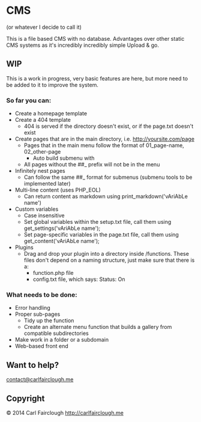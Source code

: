 # CMS
(or whatever I decide to call it)

This is a file based CMS with no database.
Advantages over other static CMS systems as it's incredibly incredibly simple
Upload & go.

## WIP

This is a work in progress, very basic features are here, but more need to be added to it to improve the system.

### So far you can:

* Create a homepage template
* Create a 404 template
	* 404 is served if the directory doesn't exist, or if the page.txt doesn't exist
* Create pages that are in the main directory, i.e. http://yoursite.com/page
	* Pages that in the main menu follow the format of 01_page-name, 02_other-page
		* Auto build submenu with <?php submenu(); ?>
	* All pages without the ##_ prefix will not be in the menu
* Infinitely nest pages
	* Can follow the same ##_ format for submenus (submenu tools to be implemented later)
* Multi-line content (uses PHP_EOL)
	* Can return content as markdown using print_markdown('vAriAbLe name')
* Custom variables
	* Case insensitive
	* Set global variables within the setup.txt file, call them using get_settings('vAriAbLe name');
	* Set page-specific variables in the page.txt file, call them using get_content('vAriAbLe name');
* Plugins
	* Drag and drop your plugin into a directory inside /functions. These files don't depend on a naming structure, just make sure that there is a:
		* function.php file
		* config.txt file, which says:
		Status:
		On
		
### What needs to be done:

* Error handling
* Proper sub-pages
	* Tidy up the function
	* Create an alternate menu function that builds a gallery from compatible subdirectories
* Make work in a folder or a subdomain
* Web-based front end

## Want to help?
contact@carlfairclough.me

## Copyright

© 2014 Carl Fairclough
<http://carlfairclough.me>
